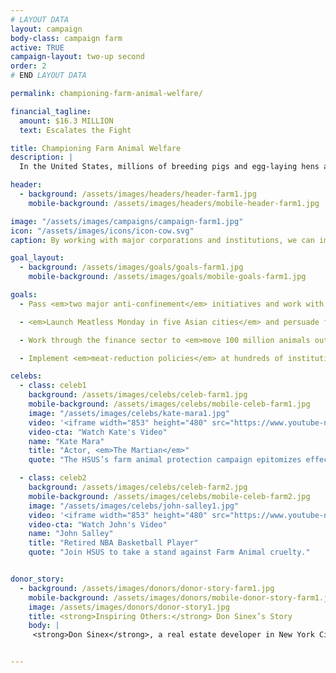 ```yaml
---
# LAYOUT DATA
layout: campaign
body-class: campaign farm
active: TRUE
campaign-layout: two-up second
order: 2
# END LAYOUT DATA

permalink: championing-farm-animal-welfare/

financial_tagline:
  amount: $16.3 MILLION
  text: Escalates the Fight

title: Championing Farm Animal Welfare
description: |
  In the United States, millions of breeding pigs and egg-laying hens are kept in metal cages where they are virtually immobilized for their entire lives. Demand for meat is rising internationally, and factory-farming practices are spreading to the developing world. In the U.S., we’ve worked with more than 100 major retailers and the biggest names in the food industry to remove extreme confinement practices from their supply chains, and helped more than 100 school systems nationwide go meatless on Mondays. It’s time to expand our reach abroad.

header:
  - background: /assets/images/headers/header-farm1.jpg
    mobile-background: /assets/images/headers/mobile-header-farm1.jpg

image: "/assets/images/campaigns/campaign-farm1.jpg"
icon: "/assets/images/icons/icon-cow.svg"
caption: By working with major corporations and institutions, we can improve living conditions for billions of animals.

goal_layout:
  - background: /assets/images/goals/goals-farm1.jpg
    mobile-background: /assets/images/goals/mobile-goals-farm1.jpg

goals:
  - Pass <em>two major anti-confinement</em> initiatives and work with U.S. farmers and retailers to move a billion animals to higher welfare standards.

  - <em>Launch Meatless Monday in five Asian cities</em> and persuade five multinational corporations  to make Asian operations crate-free.

  - Work through the finance sector to <em>move 100 million animals out of extreme confinement</em> in  Central Asia and stem the introduction of such systems in Sub-Saharan Africa.

  - Implement <em>meat-reduction policies</em> at hundreds of institutions across the U.S., such as school  districts, hospital chains, corporate cafeterias and more.

celebs:
  - class: celeb1
    background: /assets/images/celebs/celeb-farm1.jpg
    mobile-background: /assets/images/celebs/mobile-celeb-farm1.jpg
    image: "/assets/images/celebs/kate-mara1.jpg"
    video: '<iframe width="853" height="480" src="https://www.youtube-nocookie.com/embed/pvtoimAyCog?rel=0" frameborder="0" allowfullscreen></iframe>'
    video-cta: "Watch Kate's Video"
    name: "Kate Mara"
    title: "Actor, <em>The Martian</em>"
    quote: "The HSUS’s farm animal protection campaign epitomizes effectiveness. They’re combating factory farming, slashing demand for meat, and are building a better world for all of us, animals and people alike."

  - class: celeb2
    background: /assets/images/celebs/celeb-farm2.jpg
    mobile-background: /assets/images/celebs/mobile-celeb-farm2.jpg
    image: "/assets/images/celebs/john-salley1.jpg"
    video: '<iframe width="853" height="480" src="https://www.youtube-nocookie.com/embed/lNqovPh1cxg?rel=0" frameborder="0" allowfullscreen></iframe>'
    video-cta: "Watch John's Video"
    name: "John Salley"
    title: "Retired NBA Basketball Player"
    quote: "Join HSUS to take a stand against Farm Animal cruelty."


donor_story: 
  - background: /assets/images/donors/donor-story-farm1.jpg
    mobile-background: /assets/images/donors/mobile-donor-story-farm1.jpg
    image: /assets/images/donors/donor-story1.jpg
    title: <strong>Inspiring Others:</strong> Don Sinex’s Story
    body: |
     <strong>Don Sinex</strong>, a real estate developer in New York City and Vermont, inherited his compassion for all animals—and especially dogs—from his mother, and now he’s dedicated to eliminating animal cruelty. A longtime friend of The HSUS, Don has given generously to our programs to save animals from cruel situations such as puppy mills. In 2014, in partnership with Shoshi Fu and Devonwood Investors LLC, Don asked that his donation be used to customize a special vehicle for our Animal Rescue Team. In recognition of his gift, the customized truck and shelter trailer will be named Rescue Team Ranger and Rescue Team Chloe after his two beloved English springer spaniels. Don hopes that generous gifts like his will inspire others to support the lifesaving work of The HSUS.


---
```

